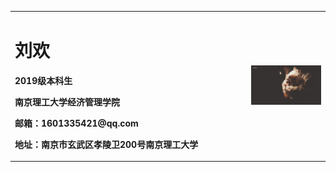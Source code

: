 <table border="0" bgcolor = >
  <tr>
    <td width="75%">
      <h1>刘欢</h1>
      <p><b>2019级本科生</b></p >
      <p><b>南京理工大学经济管理学院</b></p >
      <p><b>邮箱：1601335421@qq.com</b></p >
      <p><b>地址：南京市玄武区孝陵卫200号南京理工大学</b></p >
    </td>
    <td width="25%">
      <img src="/微信图片_20201215220522.jpg" width="100%">      
    </td>
  </tr>
</table>
